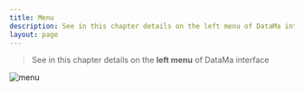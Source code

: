 ```yaml
---
title: Menu
description: See in this chapter details on the left menu of DataMa interface.
layout: page
---
```


> See in this chapter details on the **left menu** of DataMa interface

![menu]({{site.url}}/{{site.baseurl}}/core_app/images/compare_home_menu.png)
